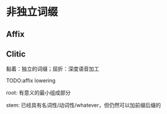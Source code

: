 # 非独立词缀

## Affix

## Clitic

黏着：独立的词缀；屈折：深度语音加工

TODO:affix lowering

root: 有意义的最小组成部分

stem: 已经具有名词性/动词性/whatever，但仍然可以加前缀后缀的